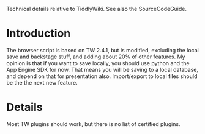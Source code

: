 Technical details relative to TiddlyWiki. See also the SourceCodeGuide.

# Introduction #

The browser script is based on TW 2.4.1, but is modified, excluding the local save and backstage stuff, and adding about 20% of other features. My opinion is that if you want to save locally, you should use python and the App Engine SDK for now. That means you will be saving to a local database, and depend on that for presentation also. Import/export to local files should be the the next new feature.


# Details #

Most TW plugins should work, but there is no list of certified plugins.